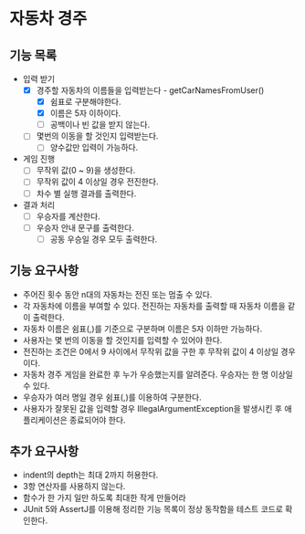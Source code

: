 # 자동차 경주

## 기능 목록

- 입력 받기
  - [x] 경주할 자동차의 이름들을 입력받는다 - getCarNamesFromUser()
    - [x] 쉼표로 구분해야한다.
    - [x] 이름은 5자 이하이다.
    - [ ] 공백이나 빈 값을 받지 않는다.
  - [ ] 몇번의 이동을 할 것인지 입력받는다.
    - [ ] 양수값만 입력이 가능하다.
- 게임 진행
  - [ ] 무작위 값(0 ~ 9)을 생성한다.
  - [ ] 무작위 값이 4 이상일 경우 전진한다.
  - [ ] 차수 별 실행 결과를 출력한다.
- 결과 처리
  - [ ] 우승자를 계산한다.
  - [ ] 우승자 안내 문구를 출력한다.
    - [ ] 공동 우승일 경우 모두 출력한다.

## 기능 요구사항
- 주어진 횟수 동안 n대의 자동차는 전진 또는 멈출 수 있다.
- 각 자동차에 이름을 부여할 수 있다. 전진하는 자동차를 출력할 때 자동차 이름을 같이 출력한다.
- 자동차 이름은 쉼표(,)를 기준으로 구분하며 이름은 5자 이하만 가능하다.
- 사용자는 몇 번의 이동을 할 것인지를 입력할 수 있어야 한다.
- 전진하는 조건은 0에서 9 사이에서 무작위 값을 구한 후 무작위 값이 4 이상일 경우이다.
- 자동차 경주 게임을 완료한 후 누가 우승했는지를 알려준다. 우승자는 한 명 이상일 수 있다.
- 우승자가 여러 명일 경우 쉼표(,)를 이용하여 구분한다.
- 사용자가 잘못된 값을 입력할 경우 IllegalArgumentException을 발생시킨 후 애플리케이션은 종료되어야 한다.

## 추가 요구사항
- indent의 depth는 최대 2까지 허용한다.
- 3항 연산자를 사용하지 않는다.
- 함수가 한 가지 일만 하도록 최대한 작게 만들어라
- JUnit 5와 AssertJ를 이용해 정리한 기능 목록이 정상 동작함을 테스트 코드로 확인한다.